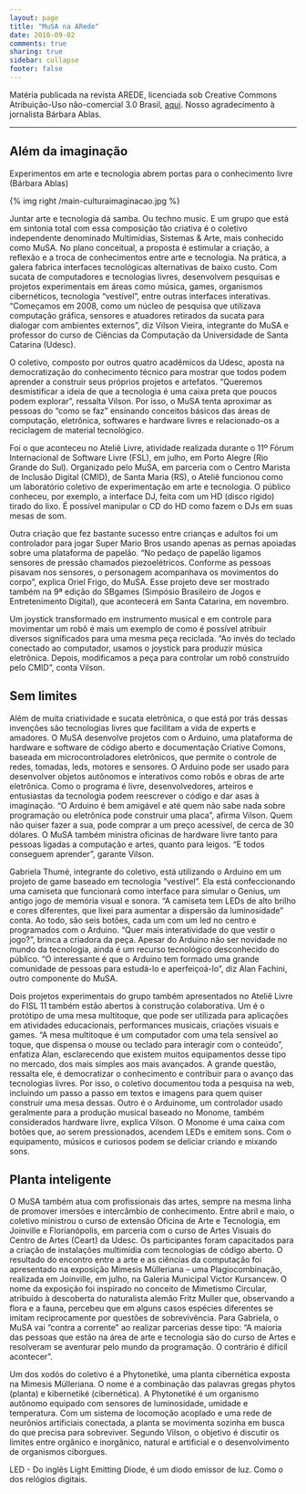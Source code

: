 ```yaml
---
layout: page
title: "MuSA na ARede"
date: 2010-09-02
comments: true
sharing: true
sidebar: collapse
footer: false
---
```


Matéria publicada na revista AREDE, licenciada sob Creative Commons Atribuição-Uso não-comercial 3.0 Brasil, <a href="http://www.arede.inf.br/inclusao/edicoes-anteriores/169-edicao-no-62-setembro2010/3377-cultura"> aqui</a>. Nosso agradecimento à jornalista Bárbara Ablas.

***

## Além da imaginação

Experimentos em arte e tecnologia abrem portas para o conhecimento livre
(Bárbara Ablas)

{% img right /main-culturaimaginacao.jpg %}

Juntar arte e tecnologia dá samba. Ou techno music. E um grupo que está em sintonia total com essa composição tão criativa é o coletivo independente denominado Multimídias, Sistemas &amp; Arte, mais conhecido como MuSA. No plano conceitual, a proposta é estimular a criação, a reflexão e a troca de conhecimentos entre arte e tecnologia. Na prática, a galera fabrica interfaces tecnológicas alternativas de baixo custo. Com sucata de computadores e tecnologias livres, desenvolvem pesquisas e projetos experimentais em áreas como música, games, organismos cibernéticos, tecnologia “vestível”, entre outras interfaces interativas. “Começamos em 2008, como um núcleo de pesquisa que utilizava computação gráfica, sensores e atuadores retirados da sucata para dialogar com ambientes externos”, diz Vilson Vieira, integrante do MuSA e professor do curso de Ciências da Computação da Universidade de Santa Catarina (Udesc).</p>

O coletivo, composto por outros quatro acadêmicos da Udesc, aposta na democratização do conhecimento técnico para mostrar que todos podem aprender a construir seus próprios projetos e artefatos. “Queremos desmistificar a ideia de que a tecnologia é uma caixa preta que poucos podem explorar”, ressalta Vilson. Por isso, o MuSA tenta aproximar as pessoas do “como se faz” ensinando conceitos básicos das áreas de computação, eletrônica, softwares e hardware livres e relacionado-os a reciclagem de material tecnológico.

Foi o que aconteceu no Ateliê Livre, atividade realizada durante o 11º Fórum Internacional de Software Livre (FSL), em julho, em Porto Alegre (Rio Grande do Sul). Organizado pelo MuSA, em parceria com o Centro Marista de Inclusão Digital (CMID), de Santa Maria (RS), o Ateliê  funcionou como um laboratório coletivo de experimentação em arte e tecnologia. O público conheceu, por exemplo, a interface DJ, feita com um HD (disco rígido) tirado do lixo. É possível manipular o CD do HD como fazem o DJs em suas mesas de som.

Outra criação que fez bastante sucesso entre crianças e adultos foi um controlador para jogar Super Mario Bros usando apenas as pernas apoiadas sobre uma plataforma de papelão. “No pedaço de papelão ligamos sensores de pressão chamados piezoelétricos. Conforme as pessoas pisavam nos sensores, o personagem acompanhava os movimentos do corpo”, explica Oriel Frigo, do MuSA. Esse projeto deve ser mostrado também na 9ª edição do SBgames (Simpósio Brasileiro de Jogos e Entretenimento Digital), que acontecerá em Santa Catarina, em novembro.

Um joystick transformado em instrumento musical e em controle para movimentar um robô é mais um exemplo de como é possível atribuir diversos significados para uma mesma peça reciclada. “Ao invés do teclado conectado ao computador, usamos o joystick para produzir música eletrônica.  Depois, modificamos a peça para controlar um robô construído pelo CMID”, conta Vilson.

## Sem limites

Além de muita criatividade e sucata eletrônica, o que está por trás dessas  invenções são tecnologias livres que facilitam a vida de experts e amadores. O MuSA desenvolve projetos com o Arduino, uma plataforma de hardware e software de código aberto e documentação Criative Comons, baseada em microcontroladores eletrônicos, que permite o controle de redes, tomadas, leds, motores e sensores. O Arduino pode ser usado para desenvolver objetos autônomos e interativos como robôs e obras de arte eletrônica. Como o programa é livre, desenvolvedores, arteiros e entusiastas da tecnologia podem reescrever o código e dar asas à imaginação. “O Arduino é bem amigável e até quem não sabe nada sobre programação ou eletrônica pode construir uma placa”, afirma Vilson. Quem não quiser fazer a sua, pode comprar a um preço acessível, de cerca de 30 dólares. O MuSA também ministra oficinas de hardware livre tanto para pessoas ligadas a computação e artes, quanto para leigos. “E todos conseguem aprender”, garante Vilson.

Gabriela Thumé, integrante do coletivo, está utilizando o Arduino em um projeto de game baseado em tecnologia “vestível”. Ela está confeccionando uma camiseta que funcionará como interface para simular o Genius, um antigo jogo de memória visual e sonora. “A camiseta tem LEDs de alto brilho e cores diferentes, que lixei para aumentar a dispersão da luminosidade” conta. Ao todo, são seis botões, cada um com um led no centro e programados com o Arduino. “Quer mais interatividade do que vestir o jogo?”, brinca a criadora da peça. Apesar do Arduino não ser novidade no mundo da tecnologia, ainda é um recurso tecnológico desconhecido do público. “O interessante é que o Arduino tem formado uma grande comunidade de pessoas para estudá-lo e aperfeiçoá-lo”, diz Alan Fachini, outro componente do MuSA.

Dois projetos experimentais do grupo também apresentados no Ateliê Livre do FISL 11 também estão abertos à construção colaborativa. Um é o protótipo de uma mesa multitoque, que pode ser utilizada para aplicações em atividades educacionais, performances musicais, criações visuais e games. “A mesa multitoque é um computador com uma tela sensível ao toque, que dispensa o mouse ou teclado para interagir com o conteúdo”, enfatiza Alan, esclarecendo que existem muitos equipamentos desse tipo no mercado, dos mais simples aos mais avançados. A grande questão, ressalta ele, é democratizar o conhecimento e contribuir para o avanço das tecnologias livres. Por isso, o coletivo documentou toda a pesquisa na web, incluindo um passo a passo em textos e imagens para quem quiser construir uma mesa dessas. Outro é o Arduinome, um controlador usado geralmente para a produção musical baseado no Monome, também considerados hardware livre, explica Vilson. O Monome é uma caixa com botões que, ao serem pressionados, acendem LEDs e emitem sons. Com o equipamento, músicos e curiosos podem se deliciar criando e mixando sons.

## Planta inteligente

O MuSA também atua com profissionais das artes, sempre na mesma linha de promover imersões e intercâmbio de conhecimento. Entre abril e maio, o coletivo ministrou o curso de extensão Oficina de Arte e Tecnologia, em Joinville e Florianópolis, em parceria com o curso de Artes Visuais do Centro de Artes (Ceart) da Udesc. Os participantes foram capacitados para a criação de instalações multimídia com tecnologias de código aberto. O resultado do encontro entre a arte e as ciências da computação foi apresentado na exposição Mimesis Mülleriana – uma Plagiocombinação, realizada em Joinville, em julho, na Galeria Municipal Victor Kursancew. O nome da exposição foi inspirado no conceito de Mimetismo Circular, atribuído à descoberta do naturalista alemão Fritz Muller que, observando a flora e a fauna, percebeu que em alguns casos espécies diferentes se imitam reciprocamente por questões de sobrevivência. Para Gabriela, o MuSA vai “contra a corrente” ao realizar parcerias desse tipo: “A maioria das pessoas que estão na área de arte e tecnologia são do curso de Artes e resolveram se aventurar pelo mundo da programação. O contrário é difícil acontecer”.

Um dos xodós do coletivo é a Phytonetiké, uma planta cibernética exposta na Mimesis Mülleriana. O nome é a combinação das palavras gregas phytos (planta) e kibernetiké (cibernética). A Phytonetiké  é um organismo autônomo equipado com sensores de luminosidade, umidade e temperatura. Com um sistema de locomoção acoplado e uma rede de neurônios artificiais conectada, a planta se movimenta sozinha em busca do que precisa para sobreviver. Segundo Vilson, o objetivo é discutir os limites entre orgânico e inorgânico, natural e artificial e o desenvolvimento de organismos ciborgues.

LED - Do inglês Light Emitting Diode, é um diodo emissor de luz. Como o dos relógios digitais.
